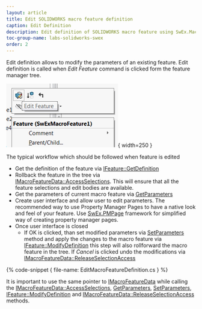 ```yaml
---
layout: article
title: Edit SOLIDWORKS macro feature definition
caption: Edit Definition
description: Edit definition of SOLIDWORKS macro feature using SwEx.MacroFeature framework
toc-group-name: labs-solidworks-swex
order: 2
---
```

Edit definition allows to modify the parameters of an existing feature. Edit definition is called when *Edit Feature* command is clicked form the feature manager tree.

![Edit Feature Command](menu-edit-feature.png){ width=250 }

The typical workflow which should be followed when feature is edited

* Get the definition of the feature via [IFeature::GetDefinition](http://help.solidworks.com/2016/english/api/sldworksapi/solidworks.interop.sldworks~solidworks.interop.sldworks.ifeature~getdefinition.html)
* Rollback the feature in the tree via [IMacroFeatureData::AccessSelections](http://help.solidworks.com/2016/english/api/sldworksapi/SolidWorks.Interop.sldworks~SolidWorks.Interop.sldworks.IMacroFeatureData~AccessSelections.html). This will ensure that all the feature selections and edit bodies are available.
* Get the parameters of current macro feature via [GetParameters](https://docs.codestack.net/swex/macro-feature/html/M_CodeStack_SwEx_MacroFeature_MacroFeatureEx_1_GetParameters.htm)
* Create user interface and allow user to edit parameters. The recommended way to use Property Manager Pages to have a native look and feel of your feature. Use [SwEx.PMPage](/labs/solidworks/swex/pmpage/) framework for simplified way of creating property manager pages.
* Once user interface is closed
    * If OK is clicked, than set modified parameters via [SetParameters](https://docs.codestack.net/swex/macro-feature/html/M_CodeStack_SwEx_MacroFeature_MacroFeatureEx_1_SetParameters.htm) method and apply the changes to the macro feature via [IFeature::ModifyDefinition](http://help.solidworks.com/2016/english/api/sldworksapi/SOLIDWORKS.Interop.sldworks~SOLIDWORKS.Interop.sldworks.IFeature~ModifyDefinition.html) this step will also rollforward the macro feature in the tree.
    If *Cancel* is clicked undo the modifications via [IMacroFeatureData::ReleaseSelectionAccess](http://help.solidworks.com/2016/english/api/sldworksapi/SolidWorks.Interop.sldworks~SolidWorks.Interop.sldworks.IMacroFeatureData~ReleaseSelectionAccess.html)

{% code-snippet { file-name: EditMacroFeatureDefinition.cs } %}

It is important to use the same pointer to [IMacroFeatureData](http://help.solidworks.com/2016/english/api/sldworksapi/solidworks.interop.sldworks~solidworks.interop.sldworks.imacrofeaturedata.html) while calling the [IMacroFeatureData::AccessSelections](http://help.solidworks.com/2016/english/api/sldworksapi/SolidWorks.Interop.sldworks~SolidWorks.Interop.sldworks.IMacroFeatureData~AccessSelections.html), [GetParameters](https://docs.codestack.net/swex/macro-feature/html/M_CodeStack_SwEx_MacroFeature_MacroFeatureEx_1_GetParameters.htm), [SetParameters](https://docs.codestack.net/swex/macro-feature/html/M_CodeStack_SwEx_MacroFeature_MacroFeatureEx_1_SetParameters.htm), [IFeature::ModifyDefinition](http://help.solidworks.com/2016/english/api/sldworksapi/SOLIDWORKS.Interop.sldworks~SOLIDWORKS.Interop.sldworks.IFeature~ModifyDefinition.html) and [IMacroFeatureData::ReleaseSelectionAccess](http://help.solidworks.com/2016/english/api/sldworksapi/SolidWorks.Interop.sldworks~SolidWorks.Interop.sldworks.IMacroFeatureData~ReleaseSelectionAccess.html) methods.